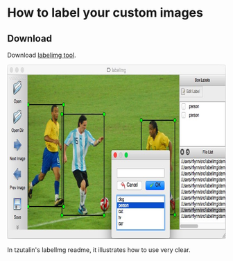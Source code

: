 # How to label your custom images


## Download

Download [labelimg tool](https://github.com/tzutalin/labelImg).

<p align="center">
  <img src="doc/img/labelimg.jpg" width=799 height=401>
</p>


In tzutalin's labelImg readme, it illustrates
 how to use very clear.


